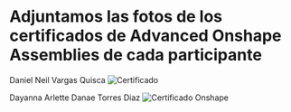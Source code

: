 # Adjuntamos las fotos de los certificados de Advanced Onshape Assemblies de cada participante

 Daniel Neil Vargas Quisca
 ![Certificado](https://drive.usercontent.google.com/download?id=1cwiFyaL1nha-Aw_2qx7Hmmzo1C9UtTif)

Dayanna Arlette Danae Torres Diaz
![Certificado Onshape](https://drive.usercontent.google.com/download?id=1uWmESR5cnsV7CZou1Qbc6gJYcRBbjnPg)
